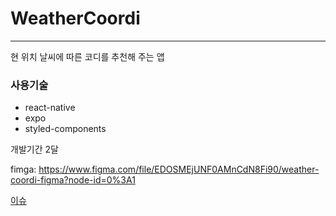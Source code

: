 # WeatherCoordi

---

현 위치 날씨에 따른 코디를 추천해 주는 앱 
### 사용기술
* react-native
* expo
* styled-components

개발기간 2달

fimga: https://www.figma.com/file/EDOSMEjUNF0AMnCdN8Fi90/weather-coordi-figma?node-id=0%3A1



[이슈](https://www.notion.so/36cb24be2b57473abefbad15d7a3cfe5)
